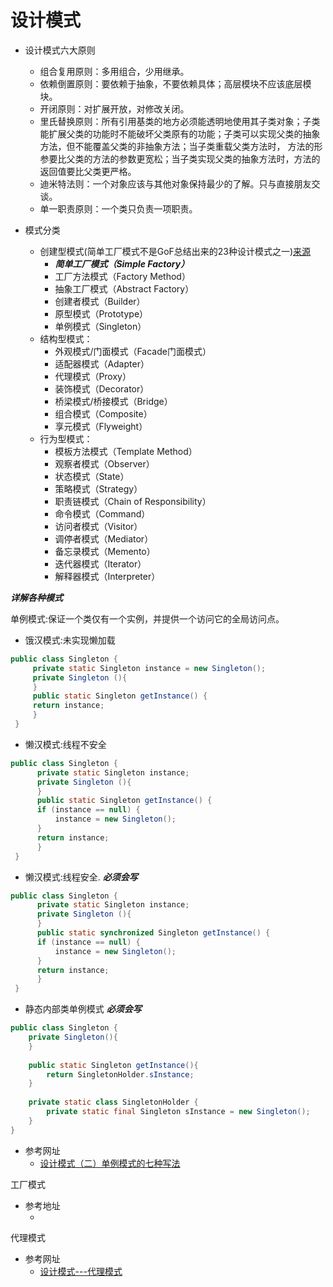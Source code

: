 # 设计模式

- 设计模式六大原则
   - 组合复用原则：多用组合，少用继承。
   - 依赖倒置原则：要依赖于抽象，不要依赖具体；高层模块不应该底层模块。
   - 开闭原则：对扩展开放，对修改关闭。
   - 里氏替换原则：所有引用基类的地方必须能透明地使用其子类对象；子类能扩展父类的功能时不能破坏父类原有的功能；子类可以实现父类的抽象方法，但不能覆盖父类的非抽象方法；当子类重载父类方法时，
方法的形参要比父类的方法的参数更宽松；当子类实现父类的抽象方法时，方法的返回值要比父类更严格。
   - 迪米特法则：一个对象应该与其他对象保持最少的了解。只与直接朋友交谈。
   - 单一职责原则：一个类只负责一项职责。

- 模式分类
   - 创建型模式(简单工厂模式不是GoF总结出来的23种设计模式之一)[来源](https://github.com/jiayisheji/blog/issues/2)
       - ***简单工厂模式（Simple Factory）***
		- 工厂方法模式（Factory Method）
		- 抽象工厂模式（Abstract Factory）
		- 创建者模式（Builder）
		- 原型模式（Prototype）
		- 单例模式（Singleton）
   - 结构型模式：
	   - 外观模式/门面模式（Facade门面模式）
		- 适配器模式（Adapter）
		- 代理模式（Proxy）
		- 装饰模式（Decorator）
		- 桥梁模式/桥接模式（Bridge）
		- 组合模式（Composite）
		- 享元模式（Flyweight）
   - 行为型模式：
       - 模板方法模式（Template Method）
       - 观察者模式（Observer）
       - 状态模式（State）
       - 策略模式（Strategy）
       - 职责链模式（Chain of Responsibility）
		- 命令模式（Command）
		- 访问者模式（Visitor）
		- 调停者模式（Mediator）
		- 备忘录模式（Memento）
		- 迭代器模式（Iterator）
		- 解释器模式（Interpreter）


***详解各种模式*** 

单例模式:保证一个类仅有一个实例，并提供一个访问它的全局访问点。

- 饿汉模式:未实现懒加载

```java
public class Singleton {  
     private static Singleton instance = new Singleton();  
     private Singleton (){
     }
     public static Singleton getInstance() {  
     return instance;  
     }  
 } 
```


- 懒汉模式:线程不安全

```java
public class Singleton {  
      private static Singleton instance;  
      private Singleton (){
      }   
      public static Singleton getInstance() {  
      if (instance == null) {  
          instance = new Singleton();  
      }  
      return instance;  
      }  
 } 
```

- 懒汉模式:线程安全. ***必须会写***

```java
public class Singleton {  
      private static Singleton instance;  
      private Singleton (){
      }
      public static synchronized Singleton getInstance() {  
      if (instance == null) {  
          instance = new Singleton();  
      }  
      return instance;  
      }  
 }
```


-  静态内部类单例模式 ***必须会写***

```java
public class Singleton { 
    private Singleton(){
    }
    
    public static Singleton getInstance(){  
        return SingletonHolder.sInstance;  
    }  
    
    private static class SingletonHolder {  
        private static final Singleton sInstance = new Singleton();  
    }  
}
```





- 参考网址
   - [设计模式（二）单例模式的七种写法](https://blog.csdn.net/itachi85/article/details/50510124) 


工厂模式


- 参考地址
   - []() 

代理模式

- 参考网址
   - [设计模式---代理模式](http://www.cnblogs.com/daniels/p/8242592.html) 

